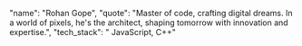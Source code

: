 "name": "Rohan Gope",
"quote": "Master of code, crafting digital dreams. In a world of pixels, he's the architect, shaping tomorrow with innovation and expertise.", 
"tech_stack": " JavaScript, C++" 